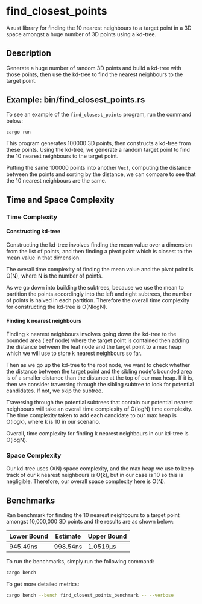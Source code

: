 # find_closest_points
A rust library for finding the 10 nearest neighbours to a target point in a 3D space amongst a huge number of 3D points using a kd-tree.

## Description
Generate a huge number of random 3D points and build a kd-tree with those points, then use the kd-tree to find the nearest neighbours to the target point.

## Example: bin/find_closest_points.rs

To see an example of the `find_closest_points` program, run the command below:
```sh
cargo run
```
This program generates 100000 3D points, then constructs a kd-tree from these points. Using the kd-tree, we generate a random target point to find the 10 nearest neighbours to the target point.

Putting the same 100000 points into another `Vec!`, computing the distance between the points and sorting by the distance, we can compare to see that the 10 nearest neighbours are the same.

## Time and Space Complexity

### Time Complexity

#### Constructing kd-tree
Constructing the kd-tree involves finding the mean value over a dimension from the list of points, and then finding a pivot point which is closest to the mean value in that dimension.

The overall time complexity of finding the mean value and the pivot point  is O(N), where N is the number of points.

As we go down into building the subtrees, because we use the mean to partition the points accordingly into the left and right subtrees, the number of points is halved in each partition. Therefore the overall time complexity for constructing the kd-tree is O(NlogN).

#### Finding k nearest neighbours
Finding k nearest neighbours involves going down the kd-tree to the bounded area (leaf node) where the target point is contained then adding the distance between the leaf node and the target point to a max heap which we will use to store k nearest neighbours so far.

Then as we go up the kd-tree to the root node, we want to check whether the distance between the target point and the sibling node's bounded area is of a smaller distance than the distance at the top of our max heap. If it is, then we consider traversing through the sibling subtree to look for potential candidates. If not, we skip the subtree.

Traversing through the potential subtrees that contain our potential nearest neighbours will take an overall time complexity of O(logN) time complexity. The time complexity taken to add each candidate to our max heap is O(logk), where k is 10 in our scenario. 

Overall, time complexity for finding k nearest neighbours in our kd-tree is O(logN).

### Space Complexity
Our kd-tree uses O(N) space complexity, and the max heap we use to keep track of our k nearest neighbours is O(k), but in our case is 10 so this is negligible. Therefore, our overall space complexity here is O(N).


## Benchmarks

Ran benchmark for finding the 10 nearest neighbours to a target point amongst 10,000,000 3D points and the results are as shown below:

| Lower Bound | Estimate | Upper Bound |
|-------------|----------|-------------|
| 945.49ns    | 998.54ns | 1.0519µs    |

To run the benchmarks, simply run the following command:
```sh
cargo bench
```

To get more detailed metrics:
```sh
cargo bench --bench find_closest_points_benchmark -- --verbose
```